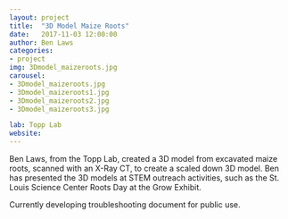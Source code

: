 ```yaml
---
layout: project
title:  "3D Model Maize Roots"
date:   2017-11-03 12:00:00
author: Ben Laws
categories:
- project
img: 3Dmodel_maizeroots.jpg
carousel:
- 3Dmodel_maizeroots.jpg
- 3Dmodel_maizeroots1.jpg
- 3Dmodel_maizeroots2.jpg
- 3Dmodel_maizeroots3.jpg

lab: Topp Lab
website: 
---
```


Ben Laws, from the Topp Lab, created a 3D model from excavated maize roots, scanned with an X-Ray CT, 
to create a scaled down 3D model. Ben has presented the 3D models at STEM outreach activities, such 
as the St. Louis Science Center Roots Day at the Grow Exhibit. 

Currently developing troubleshooting document for public use. 



